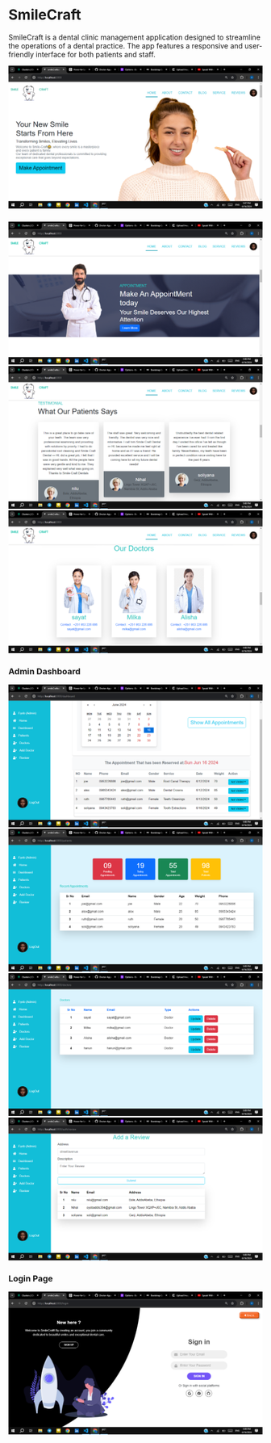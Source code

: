 # SmileCraft

SmileCraft is a dental clinic management application designed to streamline the operations of a dental practice. The app features a responsive and user-friendly interface for both patients and staff.

![SmileCraft Screenshot](Screenshot-219.png)
###
![SmileCraft Screenshot](Screenshot-220.png)
![SmileCraft Screenshot](Screenshot-221.png)
![SmileCraft Screenshot](Screenshot-222.png)
### Admin Dashboard
![SmileCraft Screenshot](Screenshot-224.png)
![SmileCraft Screenshot](Screenshot-225.png)
![SmileCraft Screenshot](Screenshot-226.png)
![SmileCraft Screenshot](Screenshot-227.png)
### Login Page
![SmileCraft Screenshot](Screenshot-228.png)
